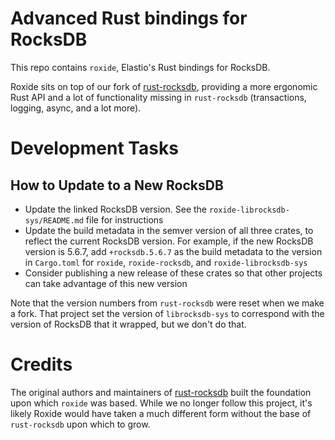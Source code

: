 # Advanced Rust bindings for RocksDB

This repo contains `roxide`, Elastio's Rust bindings for RocksDB.

Roxide sits on top of our fork of [rust-rocksdb](https://github.com/rust-rocksdb/rust-rocksdb), providing a more
ergonomic Rust API and a lot of functionality missing in `rust-rocksdb` (transactions, logging, async, and a lot more).

# Development Tasks

## How to Update to a New RocksDB

* Update the linked RocksDB version.  See the `roxide-librocksdb-sys/README.md` file for instructions
* Update the build metadata in the semver version of all three crates, to reflect the current RocksDB version.  For
  example, if the new RocksDB version is 5.6.7, add `+rocksdb.5.6.7` as the build metadata to the version in
  `Cargo.toml` for `roxide`, `roxide-rocksdb`, and `roxide-librocksdb-sys`
* Consider publishing a new release of these crates so that other projects can take advantage of this new version

Note that the version numbers from `rust-rocksdb` were reset when we make a fork.  That project set the version of
`librocksdb-sys` to correspond with the version of RocksDB that it wrapped, but we don't do that.


# Credits

The original authors and maintainers of [rust-rocksdb](https://github.com/rust-rocksdb/rust-rocksdb) built the
foundation upon which `roxide` was based.  While we no longer follow this project, it's likely Roxide would have taken
a much different form without the base of `rust-rocksdb` upon which to grow.

